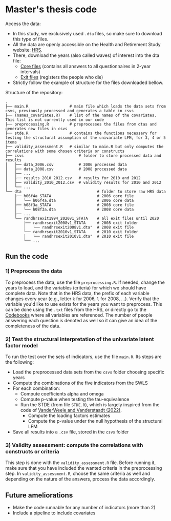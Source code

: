 # Master's thesis code

Access the data:
- In this study, we exclusively used `.dta` files, so make sure to download this type of files.
- All the data are openly accessible on the Health and Retirement Study website: [HRS](https://hrsdata.isr.umich.edu/).
- There, download the years (also called waves) of interest into the dta file:
    - [Core files](https://hrsdata.isr.umich.edu/data-products/public-survey-data) (contains all answers to all questionnaires in 2-year intervals)
    - [Exit files](https://hrsdata.isr.umich.edu/data-products/rand-hrs-exitpost-exit-interview-and-finder-files-2020) (registers the people who die)
- Strictly follow the example of structure for the files downloaded bellow.

Structure of the repository:

    .
    ├── main.R                  # main file which loads the data sets from csvs, previously processed and generates a table in csvs
    ├── (names_covariates.R)    # list of the names of the covariates. This list is not currently used in our code
    ├── preprocessing.R         # preprocesses the files from dtas and generates new files in csvs
    ├── stde.R                  # contains the functions necessary for testing the structural assumption of the univariate LFM, for 3, 4 or 5 items
    ├── validity_assessment.R   # similar to main.R but only computes the correlations with some chosen criteria or constructs
    ├── csvs                        # folder to store processed data and results
    │   ├── data_2006.csv           # 2006 processed data
    │   ├── data_2008.csv           # 2008 processed data
    │   ├── ...               
    │   ├── results_2010_2012.csv   # results for 2010 and 2012
    │   ├── validity_2010_2012.csv  # validity results for 2010 and 2012
    │   └── ...
    └── dta                                 # folder to store raw HRS data 
        ├── h06f4a_STATA                    # 2006 core file
        │   └── h06f4a.dta                  # 2006 core data
        ├── h08f3a_STATA                    # 2008 core file
        │   └── h08f3a.dta                  # 2008 core data
        ├── ...
        └── randhrsexit1994_2020v1_STATA    # all exit files until 2020
            ├── randhrsexit2008v1_STATA     # 2008 exit folder
            │   └── randhrsexit2008v1.dta"  # 2008 exit file
            └── randhrsexit2010v1_STATA     # 2010 exit folder
            │   └── randhrsexit2010v1.dta"  # 2010 exit file
            └── ...               



## Run the code
### 1) Preprocess the data
To preprocess the data, use the file `preprocessing.R`. If needed, change the years to load, and the variables (criteria) for which we should have complete data.
Note that in the HRS data, the prefix of each variable changes every year (e.g., letter `k` for 2006, `l` for 2008, ...).
Verify that the variable you'd like to use exists for the years you want to preprocess. This can be done using the `.txt` files from the HRS, or directly go to the [Codebooks](https://hrs.isr.umich.edu/documentation/codebooks) where all variables are referenced. The number of people answering each question is denoted as well so it can give an idea of the completeness of the data.

### 2) Test the structural interpretation of the univariate latent factor model
To run the test over the sets of indicators, use the file `main.R`. Its steps are the following:
- Load the preprocessed data sets from the `csvs` folder choosing specific years
- Compute the combinations of the five indicators from the SWLS
- For each combination:
    - Compute coefficients alpha and omega
    - Compute p-value when testing the tau-equivalence
    - Run the STDE (from file `STDE.R`), which is largely inspired from the code of [VanderWeele and Vanderstaadt (2022)](https://github.com/svsteela/StructuralRejection/tree/main).
        - Compute the loading factors estimates
        - Compute the p-value under the null hypothesis of the structural LFM
- Save all results into a `.csv` file, stored in the `csvs` folder

### 3) Validity assessment: compute the correlations with constructs or criteria
This step is done with the `validity_assessment.R` file.
Before running it, make sure that you have included the wanted criteria in the preprocessing step.
In `validity_assessment.R`, choose the same criteria as well and depending on the nature of the answers, process the data accordingly.


## Future ameliorations
- Make the code runnable for any number of indicators (more than 2)
- Include a pipeline to include covariates
